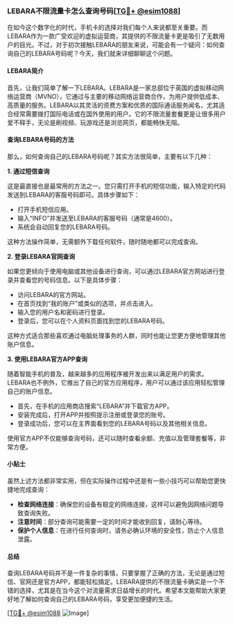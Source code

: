 ### LEBARA不限流量卡怎么查询号码[[TG💪+ @esim1088](https://t.me/s/esim1088)]

在如今这个数字化的时代，手机卡的选择对我们每个人来说都至关重要。而LEBARA作为一款广受欢迎的虚拟运营商，其提供的不限流量卡更是吸引了无数用户的目光。不过，对于初次接触LEBARA的朋友来说，可能会有一个疑问：如何查询自己的LEBARA号码呢？今天，我们就来详细聊聊这个问题。

#### LEBARA简介

首先，让我们简单了解一下LEBARA。LEBARA是一家总部位于英国的虚拟移动网络运营商（MVNO），它通过与主要的移动网络运营商合作，为用户提供低成本、高质量的服务。LEBARA以其灵活的资费方案和优质的国际通话服务闻名，尤其适合经常需要拨打国际电话或在国外使用的用户。它的不限流量套餐更是让很多用户爱不释手，无论是刷视频、玩游戏还是浏览网页，都能畅快无阻。

#### 查询LEBARA号码的方法

那么，如何查询自己的LEBARA号码呢？其实方法很简单，主要有以下几种：

**1. 通过短信查询**

这是最直接也是最常用的方法之一。您只需打开手机的短信功能，输入特定的代码发送到LEBARA的客服号码即可。具体步骤如下：

- 打开手机短信应用。
- 输入“INFO”并发送至LEBARA的客服号码（通常是4600）。
- 系统会自动回复您的LEBARA号码。

这种方法操作简单，无需额外下载任何软件，随时随地都可以完成查询。

**2. 登录LEBARA官网查询**

如果您更倾向于使用电脑或其他设备进行查询，可以通过LEBARA官方网站进行登录并查看您的号码信息。以下是具体步骤：

- 访问LEBARA的官方网站。
- 在首页找到“我的账户”或类似的选项，并点击进入。
- 输入您的用户名和密码进行登录。
- 登录后，您可以在个人资料页面找到您的LEBARA号码。

这种方式适合那些喜欢通过电脑处理事务的人群，同时也能让您更方便地管理其他账户信息。

**3. 使用LEBARA官方APP查询**

随着智能手机的普及，越来越多的应用程序被开发出来以满足用户的需求。LEBARA也不例外，它推出了自己的官方应用程序，用户可以通过该应用轻松管理自己的账户信息。

- 首先，在手机的应用商店搜索“LEBARA”并下载官方APP。
- 安装完成后，打开APP并按照提示注册或登录您的账号。
- 登录成功后，您可以在主界面看到您的LEBARA号码以及其他相关信息。

使用官方APP不仅能够查询号码，还可以随时查看余额、充值以及管理套餐等，非常方便。

#### 小贴士

虽然上述方法都非常实用，但在实际操作过程中还是有一些小技巧可以帮助您更快捷地完成查询：

- **检查网络连接**：确保您的设备有稳定的网络连接，这样可以避免因网络问题导致查询失败。
- **注意时间**：部分查询可能需要一定的时间才能收到回复，请耐心等待。
- **保护个人信息**：在进行任何查询时，请务必确认环境的安全性，防止个人信息泄露。

#### 总结

查询LEBARA号码并不是一件复杂的事情，只要掌握了正确的方法，无论是通过短信、官网还是官方APP，都能轻松搞定。LEBARA提供的不限流量卡确实是一个不错的选择，尤其是在当今这个对流量需求日益增长的时代。希望本文能帮助大家更好地了解如何查询自己的LEBARA号码，享受更加便捷的生活。

[[TG💪+ @esim1088](https://t.me/s/esim1088) ![Image](https://i.postimg.cc/4NQfJmqS/Snipaste-2025-05-13-00-14-12.png)]